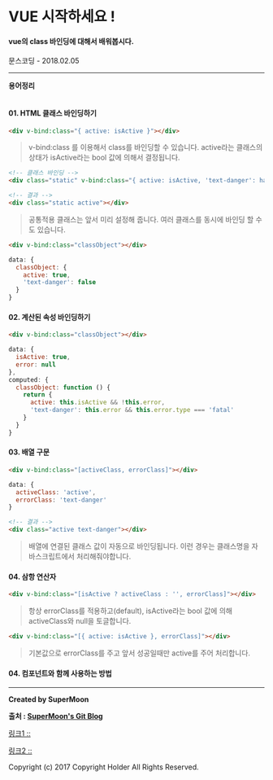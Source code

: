 # VUE 시작하세요 !

#### vue의 class 바인딩에 대해서 배워봅시다.

<div class="pull-right"> 문스코딩 - 2018.02.05 </div>

---

**용어정리**
```

```

#### 01. HTML 클래스 바인딩하기

```html
<div v-bind:class="{ active: isActive }"></div>
```

> v-bind:class 를 이용해서 class를 바인딩할 수 있습니다.
> active라는 클래스의 상태가 isActive라는 bool 값에 의해서 결정됩니다.

```html
<!-- 클래스 바인딩 -->
<div class="static" v-bind:class="{ active: isActive, 'text-danger': hasError }"></div>

<!-- 결과 -->
<div class="static active"></div>
```

> 공통적용 클래스는 앞서 미리 설정해 줍니다. 여러 클래스를 동시에 바인딩 할 수도 있습니다.

```html
<div v-bind:class="classObject"></div>
```

```js
data: {
  classObject: {
    active: true,
    'text-danger': false
  }
}
```

#### 02. 계산된 속성 바인딩하기

```html
<div v-bind:class="classObject"></div>
```

```js
data: {
  isActive: true,
  error: null
},
computed: {
  classObject: function () {
    return {
      active: this.isActive && !this.error,
      'text-danger': this.error && this.error.type === 'fatal'
    }
  }
}
```

#### 03. 배열 구문

```html
<div v-bind:class="[activeClass, errorClass]"></div>
```

```js
data: {
  activeClass: 'active',
  errorClass: 'text-danger'
}
```

```html
<!-- 결과 -->
<div class="active text-danger"></div>
```
> 배열에 연결된 클래스 값이 자동으로 바인딩됩니다. 이런 경우는 클래스명을 자바스크립트에서 처리해줘야합니다.

#### 04. 삼항 연산자

```html
<div v-bind:class="[isActive ? activeClass : '', errorClass]"></div>
```

> 항상 errorClass를 적용하고(default), isActive라는 bool 값에 의해 activeClass와 null을 토글합니다.

```html
<div v-bind:class="[{ active: isActive }, errorClass]"></div>
```

> 기본값으로 errorClass를 주고 앞서 성공일때만 active를 주어 처리합니다.

#### 04. 컴포넌트와 함께 사용하는 방법













---

**Created by SuperMoon**

**출처 : [SuperMoon's Git Blog](https://github.com/jm921106)**

[링크1 :: ]()

[링크2 :: ]()


Copyright (c) 2017 Copyright Holder All Rights Reserved.
